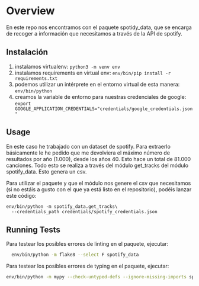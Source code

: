 
# Overview

En este repo nos encontramos con el paquete spotidy_data, que se encarga de recoger a información que necesitamos a través de la API de spotify.


## Instalación

1. instalamos virtualenv:
  `python3 -m venv env`
2. instalamos requirements en virtual env:
  `env/bin/pip install -r requirements.txt`
3. podemos utilizar un intérprete en el entorno virtual de esta manera:
  `env/bin/python`
4. creamos la variable de entorno para nuestras credenciales de google:
  `export GOOGLE_APPLICATION_CREDENTIALS="credentials/google_credentials.json"`

## Usage

En este caso he trabajado con un dataset de spotify. Para extraerlo básicamente le he pedido que me devolviera el máximo número de resultados por año (1.000), desde los años 40. Esto hace un total de 81.000 canciones. Todo esto se realiza a través del módulo get_tracks del módulo spotify_data. Esto genera un csv.

Para utilizar el paquete y que el módulo nos genere el csv que necesitamos (si no estáis a gusto con el que ya está listo en el repositorio), podéis lanzar este código:

```
env/bin/python -m spotify_data.get_tracks\
  --credentials_path credentials/spotify_credentials.json
```
## Running Tests

Para testear los posibles errores de linting en el paquete, ejecutar:

```bash
  env/bin/python -m flake8 --select F spotify_data
```

Para testear los posibles errores de typing en el paquete, ejecutar:

```bash
env/bin/python -m mypy --check-untyped-defs --ignore-missing-imports spotify_data
```

